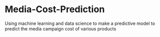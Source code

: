 # Media-Cost-Prediction
Using machine learning and data science to make a predictive model to predict the media campaign cost of various products
